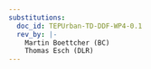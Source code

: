 ```yaml
---
substitutions:
  doc_id: TEPUrban-TD-DDF-WP4-0.1
  rev_by: |-
    Martin Boettcher (BC)
    Thomas Esch (DLR)
---
```

